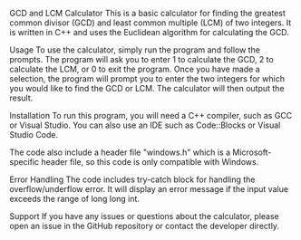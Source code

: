 GCD and LCM Calculator
This is a basic calculator for finding the greatest common divisor (GCD) and least common multiple (LCM) of two integers. It is written in C++ and uses the Euclidean algorithm for calculating the GCD.

Usage
To use the calculator, simply run the program and follow the prompts. The program will ask you to enter 1 to calculate the GCD, 2 to calculate the LCM, or 0 to exit the program. Once you have made a selection, the program will prompt you to enter the two integers for which you would like to find the GCD or LCM. The calculator will then output the result.

Installation
To run this program, you will need a C++ compiler, such as GCC or Visual Studio. You can also use an IDE such as Code::Blocks or Visual Studio Code.

The code also include a header file "windows.h" which is a Microsoft-specific header file, so this code is only compatible with Windows.

Error Handling
The code includes try-catch block for handling the overflow/underflow error. It will display an error message if the input value exceeds the range of long long int.

Support
If you have any issues or questions about the calculator, please open an issue in the GitHub repository or contact the developer directly.
